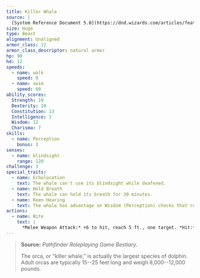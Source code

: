```yaml
---
title: Killer Whale
source: |
  [System Reference Document 5.0](https://dnd.wizards.com/articles/features/systems-reference-document-srd)
size: Huge
type: Beast
alignment: Unaligned
armor_class: 12
armor_class_descriptor: natural armor
hp: 90
hd: 12
speeds:
  - name: walk
    speed: 0
  - name: swim
    speed: 60
ability_scores:
  Strength: 19
  Dexterity: 10
  Constitution: 13
  Intelligence: 3
  Wisdom: 12
  Charisma: 7
skills:
  - name: Perception
    bonus: 3
senses:
  - name: blindsight
    range: 120
challenge: 3
special_traits:
  - name: Echolocation
    text: The whale can't use its blindsight while deafened.
  - name: Hold Breath
    text: The whale can hold its breath for 30 minutes.
  - name: Keen Hearing
    text: The whale has advantage on Wisdom (Perception) checks that rely on hearing.
actions:
  - name: Bite
    text: |
      *Melee Weapon Attack:* +6 to hit, reach 5 ft., one target. *Hit:* 21 (5d6 + 4) piercing damage.
---
```


> **Source:** *Pathfinder Roleplaying Game Bestiary*.
>
> The orca, or “killer whale,” is actually the largest species of dolphin. Adult orcas are typically 15--25 feet long and weigh 8,000--12,000 pounds.
